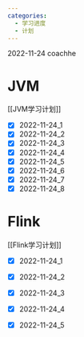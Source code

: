 ```yaml
---
categories:
  - 学习进度
  - 计划
---
```

2022-11-24 coachhe

# JVM

[[JVM学习计划]]

- [x] 2022-11-24\_1
- [x] 2022-11-24\_2
- [x] 2022-11-24\_3
- [x] 2022-11-24\_4
- [x] 2022-11-24\_5
- [x] 2022-11-24\_6
- [x] 2022-11-24\_7
- [x] 2022-11-24\_8

# Flink

[[Flink学习计划]]

- [x] 2022-11-24\_1
- [x] 2022-11-24\_2
- [x] 2022-11-24\_3
- [x] 2022-11-24\_4
- [x] 2022-11-24\_5

